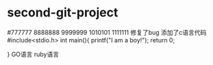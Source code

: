 # second-git-project
#777777
8888888
9999999
1010101
1111111
修复了bug
添加了c语言代码
#include<stdio.h>
int main(){
printf("I am a  boy!");
return 0;

}
GO语言
ruby语言



